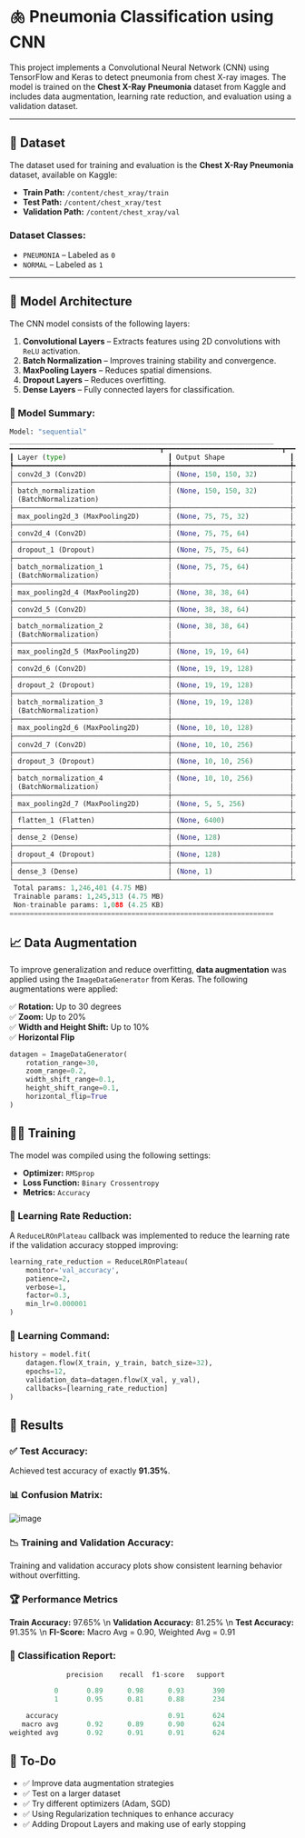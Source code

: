 # 🫁 Pneumonia Classification using CNN

This project implements a Convolutional Neural Network (CNN) using TensorFlow and Keras to detect pneumonia from chest X-ray images. The model is trained on the **Chest X-Ray Pneumonia** dataset from Kaggle and includes data augmentation, learning rate reduction, and evaluation using a validation dataset.

---

## 📂 Dataset
The dataset used for training and evaluation is the **Chest X-Ray Pneumonia** dataset, available on Kaggle:

- **Train Path:** `/content/chest_xray/train`
- **Test Path:** `/content/chest_xray/test`
- **Validation Path:** `/content/chest_xray/val`

### Dataset Classes:
- `PNEUMONIA` – Labeled as `0`
- `NORMAL` – Labeled as `1`

---

## 🚀 Model Architecture
The CNN model consists of the following layers:
1. **Convolutional Layers** – Extracts features using 2D convolutions with `ReLU` activation.
2. **Batch Normalization** – Improves training stability and convergence.
3. **MaxPooling Layers** – Reduces spatial dimensions.
4. **Dropout Layers** – Reduces overfitting.
5. **Dense Layers** – Fully connected layers for classification.

### 🔹 Model Summary:
```python
Model: "sequential"
_________________________________________________________________
━━━━━━━━━━━━━━━━━━━━━━━━━━━━━━━━━━━━━┳━━━━━━━━━━━━━━━━━━━━━━━━━━━━━┳━━━━━━━━━━━━━━━━━┓
┃ Layer (type)                         ┃ Output Shape                ┃         Param # ┃
┡━━━━━━━━━━━━━━━━━━━━━━━━━━━━━━━━━━━━━━╇━━━━━━━━━━━━━━━━━━━━━━━━━━━━━╇━━━━━━━━━━━━━━━━━┩
│ conv2d_3 (Conv2D)                    │ (None, 150, 150, 32)        │             320 │
├──────────────────────────────────────┼─────────────────────────────┼─────────────────┤
│ batch_normalization                  │ (None, 150, 150, 32)        │             128 │
│ (BatchNormalization)                 │                             │                 │
├──────────────────────────────────────┼─────────────────────────────┼─────────────────┤
│ max_pooling2d_3 (MaxPooling2D)       │ (None, 75, 75, 32)          │               0 │
├──────────────────────────────────────┼─────────────────────────────┼─────────────────┤
│ conv2d_4 (Conv2D)                    │ (None, 75, 75, 64)          │          18,496 │
├──────────────────────────────────────┼─────────────────────────────┼─────────────────┤
│ dropout_1 (Dropout)                  │ (None, 75, 75, 64)          │               0 │
├──────────────────────────────────────┼─────────────────────────────┼─────────────────┤
│ batch_normalization_1                │ (None, 75, 75, 64)          │             256 │
│ (BatchNormalization)                 │                             │                 │
├──────────────────────────────────────┼─────────────────────────────┼─────────────────┤
│ max_pooling2d_4 (MaxPooling2D)       │ (None, 38, 38, 64)          │               0 │
├──────────────────────────────────────┼─────────────────────────────┼─────────────────┤
│ conv2d_5 (Conv2D)                    │ (None, 38, 38, 64)          │          36,928 │
├──────────────────────────────────────┼─────────────────────────────┼─────────────────┤
│ batch_normalization_2                │ (None, 38, 38, 64)          │             256 │
│ (BatchNormalization)                 │                             │                 │
├──────────────────────────────────────┼─────────────────────────────┼─────────────────┤
│ max_pooling2d_5 (MaxPooling2D)       │ (None, 19, 19, 64)          │               0 │
├──────────────────────────────────────┼─────────────────────────────┼─────────────────┤
│ conv2d_6 (Conv2D)                    │ (None, 19, 19, 128)         │          73,856 │
├──────────────────────────────────────┼─────────────────────────────┼─────────────────┤
│ dropout_2 (Dropout)                  │ (None, 19, 19, 128)         │               0 │
├──────────────────────────────────────┼─────────────────────────────┼─────────────────┤
│ batch_normalization_3                │ (None, 19, 19, 128)         │             512 │
│ (BatchNormalization)                 │                             │                 │
├──────────────────────────────────────┼─────────────────────────────┼─────────────────┤
│ max_pooling2d_6 (MaxPooling2D)       │ (None, 10, 10, 128)         │               0 │
├──────────────────────────────────────┼─────────────────────────────┼─────────────────┤
│ conv2d_7 (Conv2D)                    │ (None, 10, 10, 256)         │         295,168 │
├──────────────────────────────────────┼─────────────────────────────┼─────────────────┤
│ dropout_3 (Dropout)                  │ (None, 10, 10, 256)         │               0 │
├──────────────────────────────────────┼─────────────────────────────┼─────────────────┤
│ batch_normalization_4                │ (None, 10, 10, 256)         │           1,024 │
│ (BatchNormalization)                 │                             │                 │
├──────────────────────────────────────┼─────────────────────────────┼─────────────────┤
│ max_pooling2d_7 (MaxPooling2D)       │ (None, 5, 5, 256)           │               0 │
├──────────────────────────────────────┼─────────────────────────────┼─────────────────┤
│ flatten_1 (Flatten)                  │ (None, 6400)                │               0 │
├──────────────────────────────────────┼─────────────────────────────┼─────────────────┤
│ dense_2 (Dense)                      │ (None, 128)                 │         819,328 │
├──────────────────────────────────────┼─────────────────────────────┼─────────────────┤
│ dropout_4 (Dropout)                  │ (None, 128)                 │               0 │
├──────────────────────────────────────┼─────────────────────────────┼─────────────────┤
│ dense_3 (Dense)                      │ (None, 1)                   │             129 │
└──────────────────────────────────────┴─────────────────────────────┴─────────────────┘
 Total params: 1,246,401 (4.75 MB)
 Trainable params: 1,245,313 (4.75 MB)
 Non-trainable params: 1,088 (4.25 KB)   
=================================================================
```
## 📈 Data Augmentation
To improve generalization and reduce overfitting, **data augmentation** was applied using the `ImageDataGenerator` from Keras. The following augmentations were applied:

✅ **Rotation:** Up to 30 degrees  
✅ **Zoom:** Up to 20%  
✅ **Width and Height Shift:** Up to 10%  
✅ **Horizontal Flip**  

```python
datagen = ImageDataGenerator(
    rotation_range=30,
    zoom_range=0.2,
    width_shift_range=0.1,
    height_shift_range=0.1,
    horizontal_flip=True
)
```
## 🏋️‍♂️ Training
The model was compiled using the following settings:

- **Optimizer:** `RMSprop`  
- **Loss Function:** `Binary Crossentropy`  
- **Metrics:** `Accuracy`  

### 🔹 Learning Rate Reduction:
A `ReduceLROnPlateau` callback was implemented to reduce the learning rate if the validation accuracy stopped improving:

```python
learning_rate_reduction = ReduceLROnPlateau(
    monitor='val_accuracy', 
    patience=2, 
    verbose=1, 
    factor=0.3, 
    min_lr=0.000001
)
```

### 🔹 Learning Command:
```python
history = model.fit(
    datagen.flow(X_train, y_train, batch_size=32),
    epochs=12,
    validation_data=datagen.flow(X_val, y_val),
    callbacks=[learning_rate_reduction]
)
```
## 🎯 Results
### ✅ Test Accuracy:
Achieved test accuracy of exactly **91.35%**.

### 📊 Confusion Matrix:
![image](https://github.com/user-attachments/assets/2d4a99a6-76d3-47b9-8a48-bf71c44b9c49)

### 📉 Training and Validation Accuracy:
Training and validation accuracy plots show consistent learning behavior without overfitting.

### 🏆 Performance Metrics
**Train Accuracy:** 97.65% \n
**Validation Accuracy:** 81.25% \n
**Test Accuracy:** 91.35% \n
**FI-Score:** Macro Avg = 0.90, Weighted Avg = 0.91

### 📄 Classification Report:
```python
              precision    recall  f1-score   support

           0       0.89      0.98      0.93       390
           1       0.95      0.81      0.88       234

    accuracy                           0.91       624
   macro avg       0.92      0.89      0.90       624
weighted avg       0.92      0.91      0.91       624

```

## 📌 To-Do
- ✅ Improve data augmentation strategies
- ✅ Test on a larger dataset
- ✅ Try different optimizers (Adam, SGD)
- ✅ Using Regularization techniques to enhance accuracy
- ✅ Adding Dropout Layers and making use of early stopping
